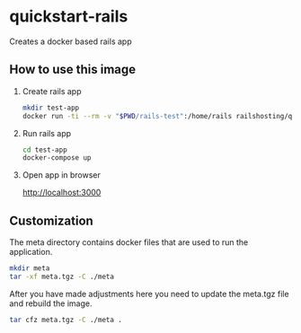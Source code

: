 # quickstart-rails

Creates a docker based rails app

## How to use this image

1. Create rails app

   ~~~ sh
   mkdir test-app
   docker run -ti --rm -v "$PWD/rails-test":/home/rails railshosting/quickstart-rails new test-app -d mysql
   ~~~

2. Run rails app

   ~~~ sh
   cd test-app
   docker-compose up
   ~~~

4. Open app in browser

   [http://localhost:3000](http://localhost:3000)


## Customization

The meta directory contains docker files that are used to run the application.

~~~ sh
mkdir meta
tar -xf meta.tgz -C ./meta
~~~

After you have made adjustments here you need to update the meta.tgz file and rebuild the image.

~~~ sh
tar cfz meta.tgz -C ./meta .
~~~